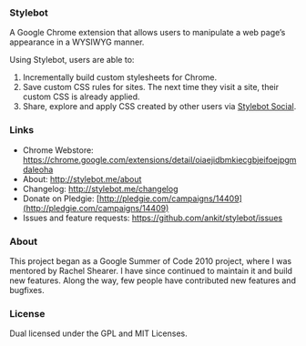 ### Stylebot

A Google Chrome extension that allows users to manipulate a web page’s appearance in a WYSIWYG manner.

Using Stylebot, users are able to:

1. Incrementally build custom stylesheets for Chrome.
2. Save custom CSS rules for sites. The next time they visit a site, their custom CSS is already applied.
3. Share, explore and apply CSS created by other users via [Stylebot Social](http://stylebot.me).

### Links

* Chrome Webstore: <https://chrome.google.com/extensions/detail/oiaejidbmkiecgbjeifoejpgmdaleoha>
* About: <http://stylebot.me/about>
* Changelog: <http://stylebot.me/changelog>
* Donate on Pledgie: [http://pledgie.com/campaigns/14409](http://pledgie.com/campaigns/14409)
* Issues and feature requests: <https://github.com/ankit/stylebot/issues>

### About

This project began as a Google Summer of Code 2010 project, where I was mentored by Rachel Shearer.
I have since continued to maintain it and build new features.
Along the way, few people have contributed new features and bugfixes.

### License

Dual licensed under the GPL and MIT Licenses.
